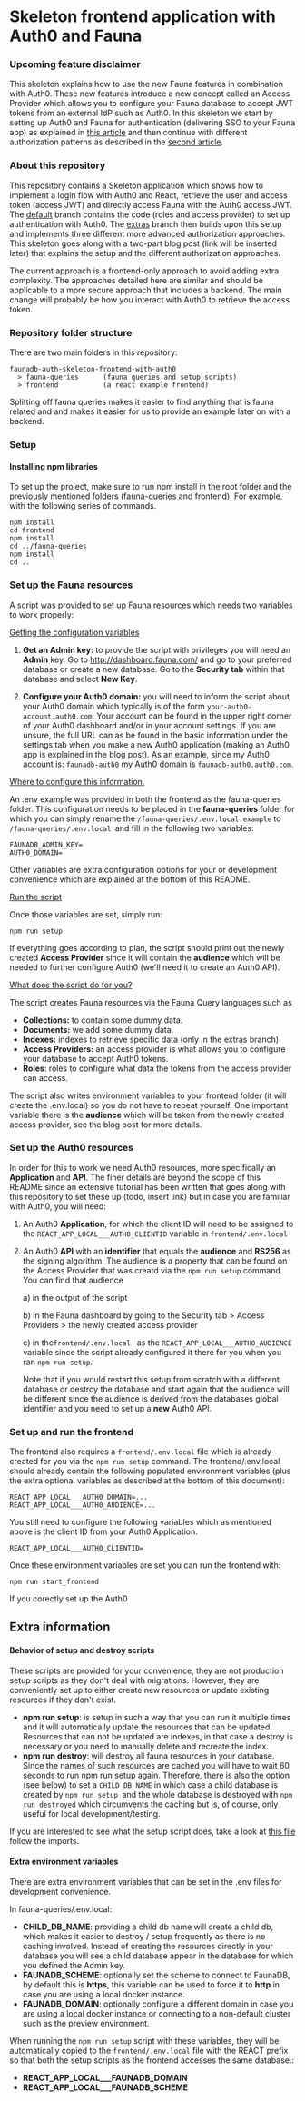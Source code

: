 # Skeleton frontend application with Auth0 and Fauna

### Upcoming feature disclaimer

This skeleton explains how to use the new Fauna features in combination with Auth0. These new features introduce a new concept called an Access Provider which allows you to configure your Fauna database to accept JWT tokens from an external IdP such as Auth0. In this skeleton we start by setting up Auth0 and Fauna for authentication (delivering SSO to your Fauna app) as explained in [this article](https://fauna.com/blog/setting-up-sso-authentication-in-fauna-with-auth0) and then continue with different authorization patterns as described in the [second article](https://fauna.com/blog/setting-advanced-role-based-access-patterns-in-your-spa-with-fauna-and-auth0). 

### About this repository

This repository contains a Skeleton application which shows how to implement a login flow with Auth0 and React, retrieve the user and access token (access JWT) and directly access Fauna with the Auth0 access JWT. The [default](https://github.com/fauna-brecht/faunadb-auth-skeleton-frontend-with-auth0/tree/default) branch contains the code (roles and access provider) to set up authentication with Auth0. The [extras](https://github.com/fauna-brecht/faunadb-auth-skeleton-frontend-with-auth0/tree/extras/) branch then builds upon this setup and implements three different more advanced authorization approaches. This skeleton goes along with a two-part blog post (link will be inserted later) that explains the setup and the different authorization approaches. 

The current approach is a frontend-only approach to avoid adding extra complexity. The approaches detailed here are similar and should be applicable to a more secure approach that includes a backend. The main change will probably be how you interact with Auth0 to retrieve the access token. 

### Repository folder structure

There are two main folders in this repository:

```
faunadb-auth-skeleton-frontend-with-auth0
  > fauna-queries      (fauna queries and setup scripts)
  > frontend           (a react example frontend)
```

Splitting off fauna queries makes it easier to find anything that is fauna related and and makes it easier for us to provide an example later on with a backend.



### Setup

#### Installing npm libraries

To set up the project, make sure to run npm install in the root folder and the previously mentioned folders (fauna-queries and frontend). For example, with the following series of commands.

```shell
npm install
cd frontend
npm install
cd ../fauna-queries
npm install
cd ..

```

### Set up the Fauna resources

A script was provided to set up Fauna resources which needs two variables to work properly:

<u>Getting the configuration variables</u>

1. **Get an Admin key:** to provide the script with privileges you will need an **Admin** key.  Go to http://dashboard.fauna.com/ and go to your preferred database or create a new database. Go to the **Security tab** within that database and select **New Key**. 

2. **Configure your Auth0 domain:**  you will need to inform the script about your Auth0 domain which typically is of the form  ```your-auth0-account.auth0.com```. Your account can be found in the upper right corner of your Auth0 dashboard and/or in your account settings. If you are unsure, the full URL can as be found in the basic information under the settings tab when you make a new Auth0 application (making an Auth0 app is explained in the blog post). As an example, since my Auth0 account is: ```faunadb-auth0``` my Auth0 domain is ```faunadb-auth0.auth0.com```.



<u>Where to configure this information.</u>

An .env example was provided in both the frontend as the fauna-queries folder. This configuration needs to be placed in the **fauna-queries** folder for which you can simply rename the ```/fauna-queries/.env.local.example``` to ```/fauna-queries/.env.local ```and fill in the following two variables:

```
FAUNADB_ADMIN_KEY=
AUTH0_DOMAIN=
```

Other variables are extra configuration options for your or development convenience which are explained at the bottom of this README. 

<u>Run the script</u>

Once those variables are set, simply run:

```
npm run setup
```

If everything goes according to plan, the script should print out the newly created **Access Provider** since it will contain the **audience** which will be needed to further configure Auth0 (we'll need it to create an Auth0 API).



<u>What does the script do for you?</u>

The script creates Fauna resources via the Fauna Query languages such as

* **Collections:** to contain some dummy data.
* **Documents:** we add some dummy data.
* **Indexes:** indexes to retrieve specific data (only in the extras branch)
* **Access Providers:** an access provider is what allows you to configure your database to accept Auth0 tokens. 
* **Roles**: roles to configure what data the tokens from the access provider can access. 

The script also writes environment variables to your frontend folder (it will create the .env.local) so you do not have to repeat yourself. One important variable there is the **audience** which will be taken from the newly created access provider, see the blog post for more details. 

### Set up the Auth0 resources

In order for this to work we need Auth0 resources, more specifically an **Application** and **API**. The finer details are beyond the scope of this README since an extensive tutorial has been written that goes along with this repository to set these up (todo, insert link) but in case you are familiar with Auth0, you will need: 

1. An Auth0 **Application**, for which the client ID will need to be assigned to the `REACT_APP_LOCAL___AUTH0_CLIENTID` variable  in `frontend/.env.local `

2. An Auth0 **API** with an **identifier** that equals the **audience** and **RS256**  as the signing algorithm. The audience is a property that can be found on the Access Provider that was creatd via the `npm run setup` command. You can find that audience 

   a)  in the output of the script 

   b) in the Fauna dashboard by going to the Security tab > Access Providers > the newly created access provider 

   c) in the`frontend/.env.local `  as the `REACT_APP_LOCAL___AUTH0_AUDIENCE` variable since the script already configured it there for you when you ran `npm run setup`. 

   Note that if you would restart this setup from scratch with a different database or destroy the database and start again that the audience will be different since the audience is derived from the databases global identifier and you need to set up a **new** Auth0 API. 

### Set up and run the frontend
The frontend also requires a `frontend/.env.local` file which is already created for you via the `npm run setup` command. The frontend/.env.local should already contain the following populated environment variables (plus the extra optional variables as described at the bottom of this document):

```
REACT_APP_LOCAL___AUTH0_DOMAIN=...
REACT_APP_LOCAL___AUTH0_AUDIENCE=...
```

You still need to configure the following variables which as mentioned above is the client ID from your Auth0 Application. 

```
REACT_APP_LOCAL___AUTH0_CLIENTID=
```

Once these environment variables are set you can run the frontend with:

```
npm run start_frontend
```

If you corectly set up the Auth0

## Extra information

#### Behavior of setup  and destroy scripts

These scripts are provided for your convenience, they are not production setup scripts as they don't deal with migrations. However, they are conveniently set up to either create new resources or update existing resources if they don't exist.

* **npm run setup**: is setup in such a way that you can run it multiple times and it will automatically update the resources that can be updated. Resources that can not be updated are indexes, in that case a destroy is necessary or you need to manually delete and recreate the index.
* **npm run destroy**: will destroy all fauna resources in your database. Since the names of such resources are cached you will have to wait 60 seconds to run npm run setup again. Therefore, there is also the option (see below) to set a `CHILD_DB_NAME` in which case a child database is created by `npm run setup `and the whole database is destroyed with `npm run destroyed` which circumvents the caching but is, of course, only useful for local development/testing.  

If you are interested to see what the setup script does, take a look at [this file]() follow the imports. 

#### Extra environment variables

There are extra environment variables that can be set in the .env files for development convenience.

In fauna-queries/.env.local:

* **CHILD_DB_NAME**: providing a child db name will create a child db, which makes it easier to destroy / setup frequently as there is no caching involved. Instead of creating the resources directly in your database you will see a child database appear in the database for which you defined the Admin key.
* **FAUNADB_SCHEME**: optionally set the scheme to connect to FaunaDB, by default this is **https**, this variable can be used to force it to **http** in case you are using a local docker instance.
* **FAUNADB_DOMAIN**: optionally configure a different domain in case you are using a local docker instance or connecting to a non-default cluster such as the preview environment.

When running the `npm run setup` script with these variables, they  will be automatically copied to the `frontend/.env.local` file with the REACT prefix so that both the setup scripts as the frontend accesses the same database.:

* **REACT_APP_LOCAL___FAUNADB_DOMAIN**
* **REACT_APP_LOCAL___FAUNADB_SCHEME**
